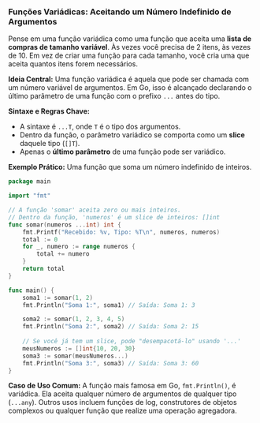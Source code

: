 ### **Funções Variádicas: Aceitando um Número Indefinido de Argumentos**

Pense em uma função variádica como uma função que aceita uma **lista de compras de tamanho variável**. Às vezes você precisa de 2 itens, às vezes de 10. Em vez de criar uma função para cada tamanho, você cria uma que aceita quantos itens forem necessários.

**Ideia Central:**
Uma função variádica é aquela que pode ser chamada com um número variável de argumentos. Em Go, isso é alcançado declarando o último parâmetro de uma função com o prefixo `...` antes do tipo.

**Sintaxe e Regras Chave:**
*   A sintaxe é `...T`, onde `T` é o tipo dos argumentos.
*   Dentro da função, o parâmetro variádico se comporta como um **slice** daquele tipo (`[]T`).
*   Apenas o **último parâmetro** de uma função pode ser variádico.

**Exemplo Prático:**
Uma função que soma um número indefinido de inteiros.
```go
package main

import "fmt"

// A função 'somar' aceita zero ou mais inteiros.
// Dentro da função, 'numeros' é um slice de inteiros: []int
func somar(numeros ...int) int {
    fmt.Printf("Recebido: %v, Tipo: %T\n", numeros, numeros)
    total := 0
    for _, numero := range numeros {
        total += numero
    }
    return total
}

func main() {
    soma1 := somar(1, 2)
    fmt.Println("Soma 1:", soma1) // Saída: Soma 1: 3

    soma2 := somar(1, 2, 3, 4, 5)
    fmt.Println("Soma 2:", soma2) // Saída: Soma 2: 15
    
    // Se você já tem um slice, pode "desempacotá-lo" usando '...'
    meusNumeros := []int{10, 20, 30}
    soma3 := somar(meusNumeros...)
    fmt.Println("Soma 3:", soma3) // Saída: Soma 3: 60
}
```

**Caso de Uso Comum:**
A função mais famosa em Go, `fmt.Println()`, é variádica. Ela aceita qualquer número de argumentos de qualquer tipo (`...any`). Outros usos incluem funções de log, construtores de objetos complexos ou qualquer função que realize uma operação agregadora.